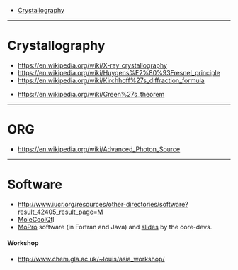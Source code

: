 * [Crystallography](#crystallography)

---- 

# Crystallography
+ https://en.wikipedia.org/wiki/X-ray_crystallography
+ https://en.wikipedia.org/wiki/Huygens%E2%80%93Fresnel_principle
+ https://en.wikipedia.org/wiki/Kirchhoff%27s_diffraction_formula
* https://en.wikipedia.org/wiki/Green%27s_theorem

----

# ORG
* https://en.wikipedia.org/wiki/Advanced_Photon_Source

----

# Software
+ http://www.iucr.org/resources/other-directories/software?result_42405_result_page=M
+ [MoleCoolQt](http://www.molecoolqt.de/index.htm)l
+ [MoPro](http://www.iucr.org/resources/other-directories/software/mopro) software (in Fortran and Java) and [slides](http://www.cdifx.univ-rennes1.fr/RECIPROCS/sept2011/pdf/RECIPROCS_ANGD2011_MoPro_Jelsch.pdf) by the core-devs.

#### Workshop
+ http://www.chem.gla.ac.uk/~louis/asia_workshop/

